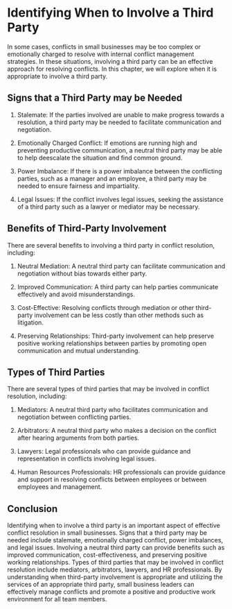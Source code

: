 Identifying When to Involve a Third Party
===========================================================================================

In some cases, conflicts in small businesses may be too complex or emotionally charged to resolve with internal conflict management strategies. In these situations, involving a third party can be an effective approach for resolving conflicts. In this chapter, we will explore when it is appropriate to involve a third party.

Signs that a Third Party may be Needed
--------------------------------------

1. Stalemate: If the parties involved are unable to make progress towards a resolution, a third party may be needed to facilitate communication and negotiation.

2. Emotionally Charged Conflict: If emotions are running high and preventing productive communication, a neutral third party may be able to help deescalate the situation and find common ground.

3. Power Imbalance: If there is a power imbalance between the conflicting parties, such as a manager and an employee, a third party may be needed to ensure fairness and impartiality.

4. Legal Issues: If the conflict involves legal issues, seeking the assistance of a third party such as a lawyer or mediator may be necessary.

Benefits of Third-Party Involvement
-----------------------------------

There are several benefits to involving a third party in conflict resolution, including:

1. Neutral Mediation: A neutral third party can facilitate communication and negotiation without bias towards either party.

2. Improved Communication: A third party can help parties communicate effectively and avoid misunderstandings.

3. Cost-Effective: Resolving conflicts through mediation or other third-party involvement can be less costly than other methods such as litigation.

4. Preserving Relationships: Third-party involvement can help preserve positive working relationships between parties by promoting open communication and mutual understanding.

Types of Third Parties
----------------------

There are several types of third parties that may be involved in conflict resolution, including:

1. Mediators: A neutral third party who facilitates communication and negotiation between conflicting parties.

2. Arbitrators: A neutral third party who makes a decision on the conflict after hearing arguments from both parties.

3. Lawyers: Legal professionals who can provide guidance and representation in conflicts involving legal issues.

4. Human Resources Professionals: HR professionals can provide guidance and support in resolving conflicts between employees or between employees and management.

Conclusion
----------

Identifying when to involve a third party is an important aspect of effective conflict resolution in small businesses. Signs that a third party may be needed include stalemate, emotionally charged conflict, power imbalances, and legal issues. Involving a neutral third party can provide benefits such as improved communication, cost-effectiveness, and preserving positive working relationships. Types of third parties that may be involved in conflict resolution include mediators, arbitrators, lawyers, and HR professionals. By understanding when third-party involvement is appropriate and utilizing the services of an appropriate third party, small business leaders can effectively manage conflicts and promote a positive and productive work environment for all team members.
